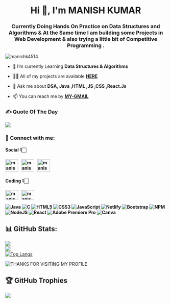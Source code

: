 <h1 align="center">Hi 👋, I'm MANISH KUMAR </h1>
<h3 align="center">Currently Doing Hands On Practice on Data Structures and Algorithms & At the Same time I am building some Projects in Web Development & also trying a little bit of Competitive Programming .</h3>
<p align="left"> <img src="https://komarev.com/ghpvc/?username=manishk4514&label=Profile%20views&color=0e75b6&style=flat" alt="manishk4514" /> </p>

- 🔭 I’m currently Learning **Data Structures & Algorithms**

- 👨‍💻 All of my projects are available [**HERE**](https://github.com/manishk4514)

- 💬 Ask me about **DSA, Java ,HTML ,JS ,CSS ,React.Js**

- 📫 You can reach me by [**MY-GMAIL**](mailto:manish80842@gmail.com)

<h3 align="left">✍️ Quote Of The Day</h3>

![](https://quotes-github-readme.vercel.app/api?type=horizontal&theme=merko)

<h3 align="left">📩 Connect with me:</h3>
<p align="left">
<h4>Social 👇🏻<h4/>
<a href="mailto:manish80842@gmail.com" target="blank"><img align="center" src="https://cdn4.iconfinder.com/data/icons/social-media-logos-6/512/112-gmail_email_mail-512.png" alt="manishk4514" height="40" width="40" /></a>&nbsp;&nbsp;
<a href="https://linkedin.com/in/manishk4514" target="blank"><img align="center" src="https://raw.githubusercontent.com/rahuldkjain/github-profile-readme-generator/master/src/images/icons/Social/linked-in-alt.svg" alt="manishk4514" height="40" width="40" /></a>&nbsp;&nbsp;
<a href="https://twitter.com/ManishK4514" target="blank"><img align="center" src="https://www.pngkey.com/png/full/2-27646_twitter-logo-png-transparent-background-logo-twitter-png.png" alt="manishk4514" height="40" width="40" /></a><br>
<h4>Coding 👇🏻<h4/>
<a href="https://www.codechef.com/users/manishk4514" target="blank"><img align="center" src="https://cdn.jsdelivr.net/npm/simple-icons@3.1.0/icons/codechef.svg" alt="manishk4514" height="30" width="40" /></a>&nbsp;&nbsp;
<a href="https://auth.geeksforgeeks.org/user/manishk4514" target="blank"><img align="center" src="https://raw.githubusercontent.com/rahuldkjain/github-profile-readme-generator/master/src/images/icons/Social/geeks-for-geeks.svg" alt="manishk4514" height="30" width="40" /></a>
</p>

![Java](https://img.shields.io/badge/java-%23ED8B00.svg?style=for-the-badge&logo=java&logoColor=white) ![C](https://img.shields.io/badge/c-%2300599C.svg?style=for-the-badge&logo=c&logoColor=white) ![HTML5](https://img.shields.io/badge/html5-%23E34F26.svg?style=for-the-badge&logo=html5&logoColor=white) ![CSS3](https://img.shields.io/badge/css3-%231572B6.svg?style=for-the-badge&logo=css3&logoColor=white) ![JavaScript](https://img.shields.io/badge/javascript-%23323330.svg?style=for-the-badge&logo=javascript&logoColor=%23F7DF1E) ![Netlify](https://img.shields.io/badge/netlify-%23000000.svg?style=for-the-badge&logo=netlify&logoColor=#00C7B7) ![Bootstrap](https://img.shields.io/badge/bootstrap-%23563D7C.svg?style=for-the-badge&logo=bootstrap&logoColor=white) ![NPM](https://img.shields.io/badge/NPM-%23000000.svg?style=for-the-badge&logo=npm&logoColor=white) ![NodeJS](https://img.shields.io/badge/node.js-6DA55F?style=for-the-badge&logo=node.js&logoColor=white) ![React](https://img.shields.io/badge/react-%2320232a.svg?style=for-the-badge&logo=react&logoColor=%2361DAFB) ![Adobe Premiere Pro](https://img.shields.io/badge/Adobe%20Premiere%20Pro-9999FF.svg?style=for-the-badge&logo=Adobe%20Premiere%20Pro&logoColor=white) ![Canva](https://img.shields.io/badge/Canva-%2300C4CC.svg?style=for-the-badge&logo=Canva&logoColor=white)

<!-- <p><img align="left" src="https://github-readme-stats.vercel.app/api/top-langs?username=manishk4514&theme=gotham&show_icons=true&locale=en&layout=compact" alt="manishk4514" /></p> -->

## 📊 GitHub Stats:
![](https://github-readme-stats.vercel.app/api?username=manishk4514&theme=gotham&hide_border=false&include_all_commits=true&count_private=true)<br/>
![](https://github-readme-streak-stats.herokuapp.com/?user=manishk4514&theme=gotham&hide_border=false)<br/>
[![Top Langs](https://github-readme-stats.vercel.app/api/top-langs/?username=manishk4514&theme=gotham)](https://github.com/manishk4514/github-readme-stats)
<!-- <p>&nbsp;<img align="center" src="https://github-readme-stats.vercel.app/api?username=manishk4514&show_icons=true&locale=en" alt="manishk4514" /></p> -->
![THANKS FOR VISITING MY PROFILE](https://raw.githubusercontent.com/BrunnerLivio/brunnerlivio/master/images/marquee.svg)

## 🏆 GitHub Trophies
![](https://github-profile-trophy.vercel.app/?username=manishk4514&theme=apprentice&no-frame=false&no-bg=true&margin-w=4)

